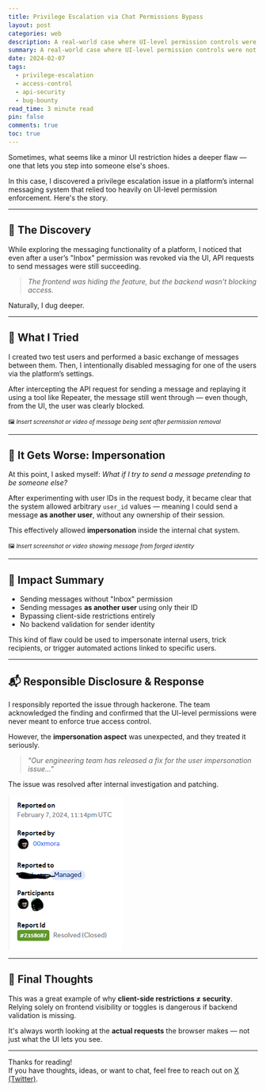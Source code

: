 ```yaml
---
title: Privilege Escalation via Chat Permissions Bypass
layout: post
categories: web
description: A real-world case where UI-level permission controls were not enforced at the API level, allowing message sending and user impersonation.
summary: A real-world case where UI-level permission controls were not enforced at the API level, allowing message sending and user impersonation.
date: 2024-02-07
tags:
  - privilege-escalation
  - access-control
  - api-security
  - bug-bounty
read_time: 3 minute read
pin: false
comments: true
toc: true
---
```


Sometimes, what seems like a minor UI restriction hides a deeper flaw — one that lets you step into someone else's shoes.

In this case, I discovered a privilege escalation issue in a platform’s internal messaging system that relied too heavily on UI-level permission enforcement. Here's the story.

---

## 🧭 The Discovery

While exploring the messaging functionality of a platform, I noticed that even after a user’s "Inbox" permission was revoked via the UI, API requests to send messages were still succeeding.

> _The frontend was hiding the feature, but the backend wasn't blocking access._

Naturally, I dug deeper.

---

## 🔁 What I Tried

I created two test users and performed a basic exchange of messages between them. Then, I intentionally disabled messaging for one of the users via the platform’s settings.

After intercepting the API request for sending a message and replaying it using a tool like Repeater, the message still went through — even though, from the UI, the user was clearly blocked.

<small>🖼️ *Insert screenshot or video of message being sent after permission removal*</small>

---

## 👤 It Gets Worse: Impersonation

At this point, I asked myself: *What if I try to send a message pretending to be someone else?*

After experimenting with user IDs in the request body, it became clear that the system allowed arbitrary `user_id` values — meaning I could send a message **as another user**, without any ownership of their session.

This effectively allowed **impersonation** inside the internal chat system.

<small>🖼️ *Insert screenshot or video showing message from forged identity*</small>

---

## 🎯 Impact Summary

- Sending messages without "Inbox" permission
- Sending messages **as another user** using only their ID
- Bypassing client-side restrictions entirely
- No backend validation for sender identity

This kind of flaw could be used to impersonate internal users, trick recipients, or trigger automated actions linked to specific users.

---

## 📬 Responsible Disclosure & Response

I responsibly reported the issue through hackerone. The team acknowledged the finding and confirmed that the UI-level permissions were never meant to enforce true access control.

However, the **impersonation aspect** was unexpected, and they treated it seriously.

> _"Our engineering team has released a fix for the user impersonation issue..."_

The issue was resolved after internal investigation and patching.

![Resolved Report](/assets/img/1.png)

---

## 💭 Final Thoughts

This was a great example of why **client-side restrictions ≠ security**. Relying solely on frontend visibility or toggles is dangerous if backend validation is missing.

It's always worth looking at the **actual requests** the browser makes — not just what the UI lets you see.

---

Thanks for reading!  
If you have thoughts, ideas, or want to chat, feel free to reach out on [X (Twitter)](https://twitter.com/00xmora).

